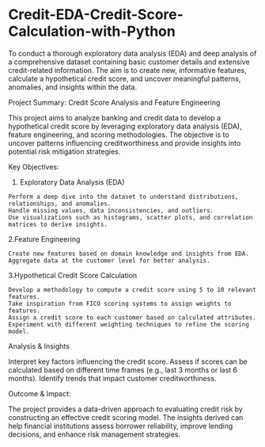 # Credit-EDA-Credit-Score-Calculation-with-Python
To conduct a thorough exploratory data analysis (EDA) and deep analysis of a comprehensive dataset containing basic customer details and extensive credit-related information. The aim is to create new, informative features, calculate a hypothetical credit score, and uncover meaningful patterns, anomalies, and insights within the data.



Project Summary: Credit Score Analysis and Feature Engineering


  This project aims to analyze banking and credit data to develop a hypothetical credit score by leveraging exploratory data analysis (EDA), feature engineering, and scoring         methodologies. The objective is to uncover patterns influencing creditworthiness and provide insights into potential risk mitigation strategies.

Key Objectives:
  1. Exploratory Data Analysis (EDA)

    Perform a deep dive into the dataset to understand distributions, relationships, and anomalies.
    Handle missing values, data inconsistencies, and outliers.
    Use visualizations such as histograms, scatter plots, and correlation matrices to derive insights.
  2.Feature Engineering

    Create new features based on domain knowledge and insights from EDA.
    Aggregate data at the customer level for better analysis.
  3.Hypothetical Credit Score Calculation

    Develop a methodology to compute a credit score using 5 to 10 relevant features.
    Take inspiration from FICO scoring systems to assign weights to features.
    Assign a credit score to each customer based on calculated attributes.
    Experiment with different weighting techniques to refine the scoring model.
Analysis & Insights

  Interpret key factors influencing the credit score.
  Assess if scores can be calculated based on different time frames (e.g., last 3 months or last 6 months).
  Identify trends that impact customer creditworthiness.


Outcome & Impact:

  The project provides a data-driven approach to evaluating credit risk by constructing an effective credit scoring model. The insights derived can help financial institutions assess   borrower reliability, improve lending decisions, and enhance risk management strategies.
